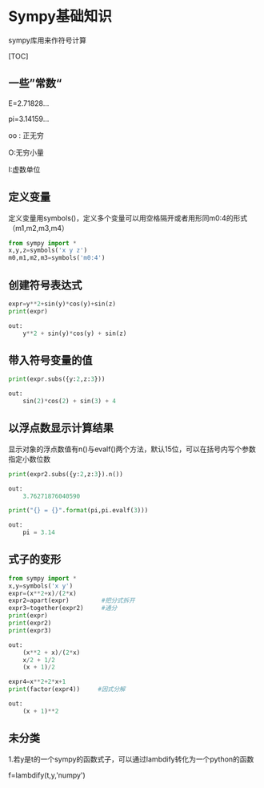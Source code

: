 # Sympy基础知识

sympy库用来作符号计算

[TOC]

## 一些”常数“

E=2.71828...

pi=3.14159...

oo : 正无穷

O:无穷小量

I:虚数单位

## 定义变量

定义变量用symbols()，定义多个变量可以用空格隔开或者用形同m0:4的形式（m1,m2,m3,m4）

```python
from sympy import *
x,y,z=symbols('x y z')
m0,m1,m2,m3=symbols('m0:4')
```

## 创建符号表达式

```python
expr=y**2+sin(y)*cos(y)+sin(z)
print(expr)
```

```python
out:
    y**2 + sin(y)*cos(y) + sin(z)
```

## 带入符号变量的值

```python
print(expr.subs({y:2,z:3}))
```

```python
out:
    sin(2)*cos(2) + sin(3) + 4
```

## 以浮点数显示计算结果

显示对象的浮点数值有n()与evalf()两个方法，默认15位，可以在括号内写个参数指定小数位数

```python
print(expr2.subs({y:2,z:3}).n())
```

```python
out:
    3.76271876040590
```

```python
print("{} = {}".format(pi,pi.evalf(3)))
```

```python
out:
    pi = 3.14
```

## 式子的变形

```python
from sympy import *
x,y=symbols('x y')
expr=(x**2+x)/(2*x)
expr2=apart(expr)         #把分式拆开
expr3=together(expr2)     #通分
print(expr)
print(expr2)
print(expr3)
```

```python
out:
    (x**2 + x)/(2*x)
    x/2 + 1/2
    (x + 1)/2
```

```python
expr4=x**2+2*x+1
print(factor(expr4))     #因式分解
```

```python
out:
    (x + 1)**2
```



## 未分类

1.若y是t的一个sympy的函数式子，可以通过lambdify转化为一个python的函数

f=lambdify(t,y,'numpy')
